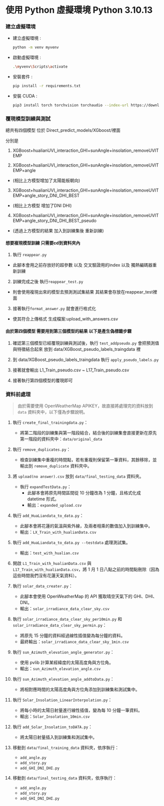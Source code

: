 # 使用 Python 虛擬環境 Python 3.10.13

### 建立虛擬環境
- 建立虛擬環境 :
  ```sh
  python -m venv myvenv
  ```
- 啟動虛擬環境 :
  ```sh
  .\myvenv\Scripts\activate
  ```
- 安裝套件 :
  ```sh
  pip install -r requirements.txt
  ```
- 安裝 CUDA :
  ```sh
  pip3 install torch torchvision torchaudio --index-url https://download.pytorch.org/whl/cu118
  ```

### 覆現模型訓練與測試

總共有四個模型
位於  Direct_predict_models/XGboost/裡面


分別是

1. XGBoost+hualianUVI_interaction_GHI+sunAngle+insolation_removeUVITEMP

2. XGBoost+hualianUVI_interaction_GHI+sunAngle+insolation_removeUVITEMP+angle
-  (相比上方模型增加了太陽能板朝向)


3. XGBoost+hualianUVI_interaction_GHI+sunAngle+insolation_removeUVITEMP+angle_story_DNI_DHI_BEST
-  (相比上方模型 增加了DNI DHI)




4. XGBoost+hualianUVI_interaction_GHI+sunAngle+insolation_removeUVITEMP+angle_story_DNI_DHI_BEST_pseudo
-  (透過上方模型的結果 加入到訓練集後 重新訓練)


####  想要複現模型訓練 只需要cd到資料夾內

1. 執行 `reappear.py`
- 此腳本會用之前存放好的超參數 以及 交叉驗證用的index 以及 獨熱編碼器重新訓練

2. 訓練完成之後 執行`reappear_test.py`

-  則會使用複現出來的模型去預測測試集結果
   其結果會存放在reappear_test裡面

3. 接著執行`format_answer.py` 就會進行格式化 
-  使其符合上傳格式 生成檔案:upload_with_answers.csv


#### 由於第四個模型 需要用到第三個模型的結果 以下是產生偽標籤步驟

1. 確認第三個模型已經覆現訓練與測試後，執行 `test_addpseudo.py`
   會把預測值與特徵結合起來 放到 data/XGBoost_pseudo_labels_traingdata 裡

2. 到 data/XGBoost_pseudo_labels_traingdata 執行 `apply_pseudo_labels.py`

3. 接著就會輸出 L1_Train_pseudo.csv ~ L17_Train_pseudo.csv

4. 接著執行第四個模型的覆現即可




### 資料前處理
> 由於需要使用 OpenWeatherMap APIKEY，故直接將處理完的資料放到 `data` 資料夾中，以下僅為步驟說明。

1. 執行 `create_final_trainingdata.py`：
   - 將第二階段的訓練集與第一階段結合，結合後的訓練集會直接更新在原先第一階段的資料夾中：`data/original_data`

2. 執行 `remove_duplicates.py`：
   - 檢查訓練集中重複的時間點，若有重複則保留第一筆資料，其餘移除，並輸出到 `remove_duplicate` 資料夾中。

3. 將 `upload(no answer).csv` 放到 `data/final_testing_data` 資料夾。
   - 執行 `expandTestData.py`：
     - 此腳本會將原先時間區間從 10 分鐘改為 1 分鐘，且格式化成 datetime 形式。
     - 輸出：`expanded_upload.csv`

4. 執行 `add_HuaLiandata_to_data.py`：
   - 此腳本會將花蓮的氣溫與紫外線，及兩者相乘的數值加入到訓練集中。
   - 輸出：`LX_Train_with_hualianData.csv`

5. 執行 `add_HuaLiandata_to_data.py --testdata` 處理測試集。
   - 輸出：`test_with_hualian.csv`

6. 開啟 `L1_Train_with_hualianData.csv` 與 `L17_Train_with_hualianData.csv`，將 1 月 1 日八點之前的時間點刪除（因為這些時間我們沒有花蓮天氣資料）。

7. 執行 `solar_data_creater.py`：
   - 此腳本會使用 OpenWeatherMap 的 API 獲取晴空天氣下的 GHI、DHI、DNI。
   - 輸出：`solar_irradiance_data_clear_sky.csv`

8. 執行 `solar_irradiance_data_clear_sky_per10min.py` 和 `solar_irradiance_data_clear_sky_permin.py`：
   - 將原先 15 分鐘的資料經過線性插值變為每分鐘的資料。
   - 最終輸出：`solar_irradiance_data_clear_sky_1min.csv`

9. 執行 `sun_Azimuth_elevation_angle_generator.py`：
   - 使用 pvlib 計算某經緯度的太陽高度角與方位角。
   - 輸出：`sun_Azimuth_elevation_angle.csv`

10. 執行 `sun_Azimuth_elevation_angle_addtoData.py`：
    - 將相對應時間的太陽高度角與方位角添加到訓練集和測試集中。

11. 執行 `Solar_Insolation_LinearInterpolation.py`：
    - 將每小時的太陽日射量進行線性插值，變為每 10 分鐘一筆資料。
    - 輸出：`Solar_Insolation_10min.csv`

12. 執行 `add_Solar_Insolation_toDATA.py`：
    - 將太陽日射量插入到訓練集和測試集中。

13. 移動到 `data/final_training_data` 資料夾，依序執行：
    - `add_angle.py`
    - `add_story.py`
    - `add_GHI_DNI_DHI.py`

14. 移動到 `data/final_testing_data` 資料夾，依序執行：
    - `add_angle.py`
    - `add_story.py`
    - `add_GHI_DNI_DHI.py`



